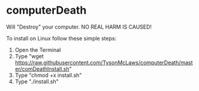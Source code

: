 # computerDeath
Will "Destroy" your computer.  NO REAL HARM IS CAUSED!

To install on Linux follow these simple steps:
  1) Open the Terminal
  2) Type "wget https://raw.githubusercontent.com/TysonMcLaws/computerDeath/master/comDeathInstall.sh"
  3) Type "chmod +x install.sh"
  4) Type "./install.sh"
